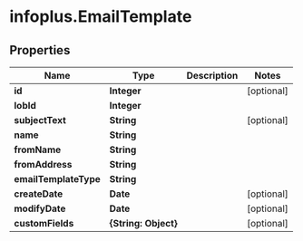 # infoplus.EmailTemplate

## Properties
Name | Type | Description | Notes
------------ | ------------- | ------------- | -------------
**id** | **Integer** |  | [optional] 
**lobId** | **Integer** |  | 
**subjectText** | **String** |  | [optional] 
**name** | **String** |  | 
**fromName** | **String** |  | 
**fromAddress** | **String** |  | 
**emailTemplateType** | **String** |  | 
**createDate** | **Date** |  | [optional] 
**modifyDate** | **Date** |  | [optional] 
**customFields** | **{String: Object}** |  | [optional] 


